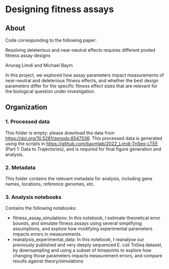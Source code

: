 # Designing fitness assays

## About

Code corresponding to the following paper:

Resolving deleterious and near-neutral effects requires different pooled fitness assay designs

Anurag Limdi and Michael Baym

In this project, we explored how assay parameters impact measurements of near-neutral and deleterious fitness effects, and whether the best design parameters differ for the specific fitness effect sizes that are relevant for the biological question under investigation. 

## Organization

### 1. Processed data

This folder is empty: please download the data from https://doi.org/10.5281/zenodo.6547536. This processed data is generated using the scripts in https://github.com/baymlab/2022_Limdi-TnSeq-LTEE (Part 1: Data to Trajectories), and is required for final figure generation and analysis.

### 2. Metadata

This folder contains the relevant metadata for analysis, including gene names, locations, reference genomes, etc.

### 3. Analysis notebooks

Contains the following notebooks:

- fitness_assay_simulations: In this notebook, I estimate theoretical error bounds, and simulate fitness assays using several simplifying assumptions, and explore how modifying experimental parameters impacts errors in measurements.
- reanalysis_experimental_data: In this notebook, I reanalyse our previously published and very deeply sequenced E. coli TnSeq dataset, by downsampling and using a subset of timepoints to explore how changing those parameters impacts measurement errors, and compare results against theory/simulations